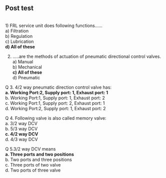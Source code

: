 ## Post test
<br>
1) FRL service unit does following functions......<br>
a) Filtration<br>
b) Regulation<br>
c) Lubrication<br>
<b>d) All of these<br></b>

2) .....are the methods of actuation of pneumatic directional control valves.<br>
a) Manual<br>
b) Mechanical<br>
<b>c) All of these<br></b>
d) Pneumatic<br>

Q 3. 4/2 way pneumatic direction control valve has:<br>
<b>a. Working Port:2, Supply port: 1, Exhaust port: 1<br></b>
b. Working Port:1, Supply port: 1, Exhaust port: 2<br>
c. Working Port:1, Supply port: 2, Exhaust port: 1<br>
d. Working Port:2, Supply port: 1, Exhaust port: 2<br>

Q 4. Following valve is also called memory valve:<br>
a. 3/2 way DCV<br>
b. 5/3 way DCV<br>
<b>c. 4/2 way DCV<br></b>
d. 4/3 way DCV<br>

Q 5.3/2 way DCV means<br>
<b>a. Three  ports and two positions<br></b>
b. Two ports and three positions<br>
c. Three ports of two valve<br>
d. Two ports of three valve<br>
